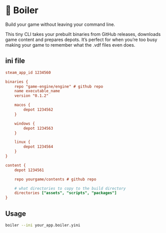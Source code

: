 # 🚂 Boiler

Build your game without leaving your command line.

This tiny CLI takes your prebuilt binaries from GitHub releases, downloads game content and prepares depots.
It’s perfect for when you’re too busy making your game to remember what the .vdf files even does.

## ini file

```ini
steam_app_id 1234560

binaries {
    repo "game-engine/engine" # github repo
    name executable_name
    version "0.1.2"

    macos {
        depot 1234562
    }

    windows {
        depot 1234563
    }

    linux {
        depot 1234564
    }
}

content {
    depot 1234561

    repo yourgame/contents # github repo

    # what directories to copy to the build directory
    directories ["assets", "scripts", "packages"] 
}
```

## Usage

```sh
boiler --ini your_app.boiler.yini
```
